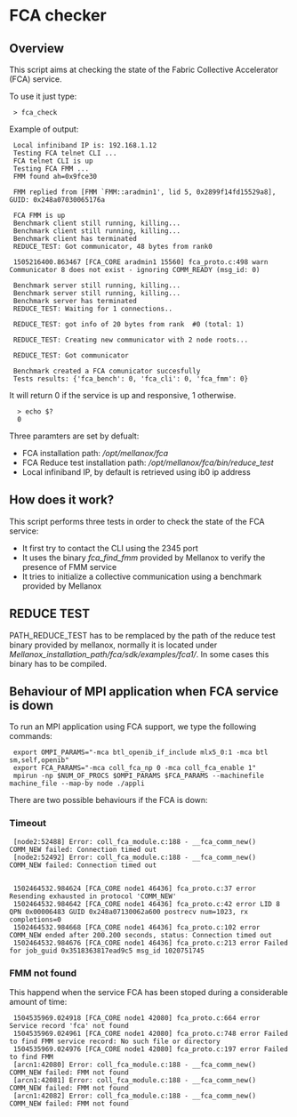 # FCA checker

## Overview

This script aims at checking the state of the Fabric Collective Accelerator (FCA) service.

To use it just type:

     > fca_check

Example of output:

     Local infiniband IP is: 192.168.1.12
     Testing FCA telnet CLI ...
     FCA telnet CLI is up
     Testing FCA FMM ...
     FMM found ah=0x9fce30

     FMM replied from [FMM `FMM::aradmin1', lid 5, 0x2899f14fd15529a8], GUID: 0x248a07030065176a

     FCA FMM is up
     Benchmark client still running, killing... 
     Benchmark client still running, killing... 
     Benchmark client has terminated
     REDUCE_TEST: Got communicator, 48 bytes from rank0

     1505216400.863467 [FCA_CORE aradmin1 15560] fca_proto.c:498 warn  Communicator 8 does not exist - ignoring COMM_READY (msg_id: 0)

     Benchmark server still running, killing... 
     Benchmark server still running, killing... 
     Benchmark server has terminated
     REDUCE_TEST: Waiting for 1 connections..

     REDUCE_TEST: got info of 20 bytes from rank  #0 (total: 1)

     REDUCE_TEST: Creating new communicator with 2 node roots...

     REDUCE_TEST: Got communicator

     Benchmark created a FCA comunicator succesfully
     Tests results: {'fca_bench': 0, 'fca_cli': 0, 'fca_fmm': 0}

It will return 0 if the service is up and responsive, 1 otherwise.

      > echo $?
      0

Three paramters are set by defualt:
- FCA installation path: */opt/mellanox/fca*
- FCA Reduce test installation path: */opt/mellanox/fca/bin/reduce_test*
- Local infiniband IP, by default is retrieved using ib0 ip address

## How does it work?

This script performs three tests in order to check the state of the FCA service:
 - It first try to contact the CLI using the 2345 port
 - It uses the binary *fca_find_fmm* provided by Mellanox to verify the presence of FMM service
 - It tries to initialize a collective communication using a benchmark provided by Mellanox
 

## REDUCE TEST

PATH_REDUCE_TEST has to be remplaced by the path of the reduce test binary provided by mellanox,
normally it is located under *Mellanox_installation_path/fca/sdk/examples/fca1/*. In some cases this binary has to be compiled. 

## Behaviour of MPI application when FCA service is down

To run an MPI application using FCA support, we type the following commands:

     export OMPI_PARAMS="-mca btl_openib_if_include mlx5_0:1 -mca btl sm,self,openib"
     export FCA_PARAMS="-mca coll_fca_np 0 -mca coll_fca_enable 1"
     mpirun -np $NUM_OF_PROCS $OMPI_PARAMS $FCA_PARAMS --machinefile machine_file --map-by node ./appli

There are two possible behaviours if the FCA is down:

### Timeout


     [node2:52488] Error: coll_fca_module.c:188 - __fca_comm_new() COMM_NEW failed: Connection timed out
     [node2:52492] Error: coll_fca_module.c:188 - __fca_comm_new() COMM_NEW failed: Connection timed out


     1502464532.984624 [FCA_CORE node1 46436] fca_proto.c:37 error Resending exhausted in protocol 'COMM_NEW'
     1502464532.984642 [FCA_CORE node1 46436] fca_proto.c:42 error LID 8 QPN 0x00006483 GUID 0x248a07130062a600 postrecv num=1023, rx completions=0
     1502464532.984668 [FCA_CORE node1 46436] fca_proto.c:102 error COMM_NEW ended after 200.200 seconds, status: Connection timed out
     1502464532.984676 [FCA_CORE node1 46436] fca_proto.c:213 error Failed for job_guid 0x3518363817ead9c5 msg_id 1020751745

### FMM not found

This happend when the service FCA has been stoped during a considerable amount of time:

     1504535969.024918 [FCA_CORE node1 42080] fca_proto.c:664 error Service record 'fca' not found
     1504535969.024961 [FCA_CORE node1 42080] fca_proto.c:748 error Failed to find FMM service record: No such file or directory
     1504535969.024976 [FCA_CORE node1 42080] fca_proto.c:197 error Failed to find FMM
     [arcn1:42080] Error: coll_fca_module.c:188 - __fca_comm_new() COMM_NEW failed: FMM not found
     [arcn1:42081] Error: coll_fca_module.c:188 - __fca_comm_new() COMM_NEW failed: FMM not found
     [arcn1:42082] Error: coll_fca_module.c:188 - __fca_comm_new() COMM_NEW failed: FMM not found


